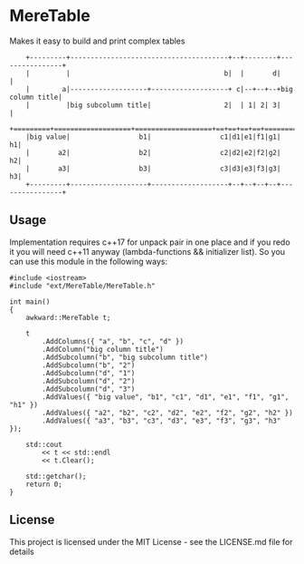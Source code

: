 # MereTable
Makes it easy to build and print complex tables
```
	+---------+---------------------------------------+--+--------+----------------+
	|         |                                      b|  |       d|                |
	|        a|-------------------+-------------------+ c|--+--+--+big column title|
	|         |big subcolumn title|                  2|  | 1| 2| 3|                |
	+=========+===================+===================+==+==+==+==+================+
	|big value|                 b1|                 c1|d1|e1|f1|g1|              h1|
	|       a2|                 b2|                 c2|d2|e2|f2|g2|              h2|
	|       a3|                 b3|                 c3|d3|e3|f3|g3|              h3|
	+---------+-------------------+-------------------+--+--+--+--+----------------+
```

## Usage
Implementation requires c++17 for unpack pair in one place
and if you redo it you will need c++11 anyway (lambda-functions && initializer list).
So you can use this module in the following ways:

	#include <iostream>
	#include "ext/MereTable/MereTable.h"

	int main()
	{
		awkward::MereTable t;

		t
			.AddColumns({ "a", "b", "c", "d" })
			.AddColumn("big column title")
			.AddSubcolumn("b", "big subcolumn title")
			.AddSubcolumn("b", "2")
			.AddSubcolumn("d", "1")
			.AddSubcolumn("d", "2")
			.AddSubcolumn("d", "3")
			.AddValues({ "big value", "b1", "c1", "d1", "e1", "f1", "g1", "h1" })
			.AddValues({ "a2", "b2", "c2", "d2", "e2", "f2", "g2", "h2" })
			.AddValues({ "a3", "b3", "c3", "d3", "e3", "f3", "g3", "h3" });

		std::cout
			<< t << std::endl
			<< t.Clear();

		std::getchar();
		return 0;
	}

## License

This project is licensed under the MIT License - see the LICENSE.md file for details
   
